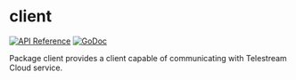 # client 

[![API Reference](http://img.shields.io/badge/api-reference-blue.svg)](http://cloud.telestream.net/docs#api)
[![GoDoc](https://godoc.org/github.com/Telestream/telestream-cloud-go-sdk/client?status.svg)](http://godoc.org/github.com/Telestream/telestream-cloud-go-sdk/client)

Package client provides a client capable of communicating with Telestream Cloud service.
